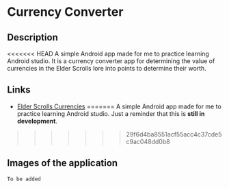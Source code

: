 # Currency Converter

## Description

<<<<<<< HEAD
A simple Android app made for me to practice learning Android studio. It is a currency converter app for determining the value of currencies in the Elder Scrolls lore into points to determine their worth.

## Links

- [Elder Scrolls Currencies](https://en.uesp.net/wiki/Lore:Currency)
=======
A simple Android app made for me to practice learning Android studio. Just a reminder that this is **still in development**.
>>>>>>> 29f6d4ba8551acf55acc4c37cde5c9ac048dd0b8

## Images of the application

`To be added`
